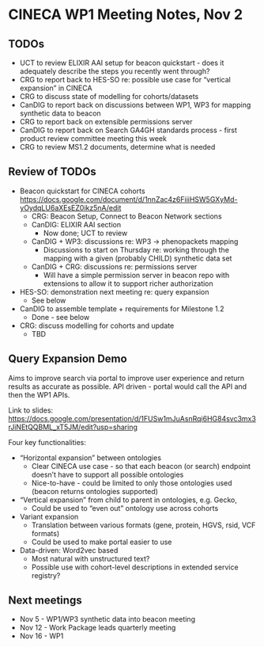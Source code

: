 # CINECA WP1 Meeting Notes, Nov 2

## TODOs

- UCT to review ELIXIR AAI setup for beacon quickstart - does it adequately describe the steps you recently went through?
- CRG to report back to HES-SO re: possible use case for “vertical expansion” in CINECA
- CRG to discuss state of modelling for cohorts/datasets
- CanDIG to report back on discussions between WP1, WP3 for mapping synthetic data to beacon
- CRG to report back on extensible permissions server
- CanDIG to report back on Search GA4GH standards process - first product review committee meeting this week
- CRG to review MS1.2 documents, determine what is needed


## Review of TODOs

- Beacon quickstart for CINECA cohorts https://docs.google.com/document/d/1nnZac4z6FiiiHSW5GXyMd-yOydqLU6aXEsEZ0ikz5nA/edit
    - CRG: Beacon Setup, Connect to Beacon Network sections
    - CanDIG: ELIXIR AAI section
        - Now done; UCT to review
    - CanDIG + WP3: discussions re: WP3 → phenopackets mapping
        - Discussions to start on Thursday re: working through the mapping with a given (probably CHILD) synthetic data set
    - CanDIG + CRG: discussions re: permissions server
        - Will have a simple permission server in beacon repo with extensions to allow it to support richer authorization
- HES-SO: demonstration next meeting re: query expansion
    - See below
- CanDIG to assemble template + requirements for Milestone 1.2
    - Done - see below
- CRG: discuss modelling for cohorts and update
    - TBD


## Query Expansion Demo

Aims to improve search via portal to improve user experience and return results as accurate as possible.   API driven - portal would call the API and then the WP1 APIs.

Link to slides: https://docs.google.com/presentation/d/1FUSw1mJuAsnRqi6HG84svc3mx3rJiNEtQQBML_xT5JM/edit?usp=sharing
 
 Four key functionalities:

- “Horizontal expansion” between ontologies
    - Clear CINECA use case - so that each beacon (or search) endpoint doesn’t have to support all possible ontologies
    - Nice-to-have - could be limited to only those ontologies used (beacon returns ontologies supported)
- “Vertical expansion” from child to parent in ontologies, e.g. Gecko, 
    - Could be used to “even out” ontology use across cohorts
- Variant expansion
    - Translation between various formats (gene, protein, HGVS, rsid, VCF formats)
    - Could be used to make portal easier to use
- Data-driven: Word2vec based
    - Most natural with unstructured text?
    - Possible use with cohort-level descriptions in extended service registry?


## Next meetings

- Nov 5 - WP1/WP3 synthetic data into beacon meeting
- Nov 12 - Work Package leads quarterly meeting
- Nov 16 - WP1

